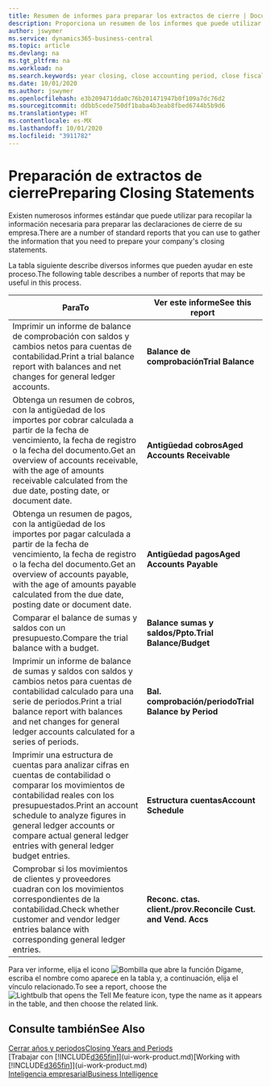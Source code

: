 ```yaml
---
title: Resumen de informes para preparar los extractos de cierre | Documentos de Microsoft
description: Proporciona un resumen de los informes que puede utilizar para recopilar la información necesaria para preparar los extractos de cierre de su empresa cuando cierre el ejercicio.
author: jswymer
ms.service: dynamics365-business-central
ms.topic: article
ms.devlang: na
ms.tgt_pltfrm: na
ms.workload: na
ms.search.keywords: year closing, close accounting period, close fiscal year, aging, creditor payments, vendor payments, assets, liabilities, equity, analysis, reporting, financial report, business intelligence, BI, Power Bi, KPI
ms.date: 10/01/2020
ms.author: jswymer
ms.openlocfilehash: e3b209471dda0c76b201471947b0f109a7dc76d2
ms.sourcegitcommit: ddbb5cede750df1baba4b3eab8fbed6744b5b9d6
ms.translationtype: HT
ms.contentlocale: es-MX
ms.lasthandoff: 10/01/2020
ms.locfileid: "3911782"
---
```

# <a name="preparing-closing-statements"></a><span data-ttu-id="403a1-103">Preparación de extractos de cierre</span><span class="sxs-lookup"><span data-stu-id="403a1-103">Preparing Closing Statements</span></span>
<span data-ttu-id="403a1-104">Existen numerosos informes estándar que puede utilizar para recopilar la información necesaria para preparar las declaraciones de cierre de su empresa.</span><span class="sxs-lookup"><span data-stu-id="403a1-104">There are a number of standard reports that you can use to gather the information that you need to prepare your company's closing statements.</span></span>

<span data-ttu-id="403a1-105">La tabla siguiente describe diversos informes que pueden ayudar en este proceso.</span><span class="sxs-lookup"><span data-stu-id="403a1-105">The following table describes a number of reports that may be useful in this process.</span></span>  

| <span data-ttu-id="403a1-106">Para</span><span class="sxs-lookup"><span data-stu-id="403a1-106">To</span></span> | <span data-ttu-id="403a1-107">Ver este informe</span><span class="sxs-lookup"><span data-stu-id="403a1-107">See this report</span></span> |
| --- | --- |
| <span data-ttu-id="403a1-108">Imprimir un informe de balance de comprobación con saldos y cambios netos para cuentas de contabilidad.</span><span class="sxs-lookup"><span data-stu-id="403a1-108">Print a trial balance report with balances and net changes for general ledger accounts.</span></span> |<span data-ttu-id="403a1-109">**Balance de comprobación**</span><span class="sxs-lookup"><span data-stu-id="403a1-109">**Trial Balance**</span></span> |
| <span data-ttu-id="403a1-110">Obtenga un resumen de cobros, con la antigüedad de los importes por cobrar calculada a partir de la fecha de vencimiento, la fecha de registro o la fecha del documento.</span><span class="sxs-lookup"><span data-stu-id="403a1-110">Get an overview of accounts receivable, with the age of amounts receivable calculated from the due date, posting date, or document date.</span></span> |<span data-ttu-id="403a1-111">**Antigüedad cobros**</span><span class="sxs-lookup"><span data-stu-id="403a1-111">**Aged Accounts Receivable**</span></span> |
| <span data-ttu-id="403a1-112">Obtenga un resumen de pagos, con la antigüedad de los importes por pagar calculada a partir de la fecha de vencimiento, la fecha de registro o la fecha del documento.</span><span class="sxs-lookup"><span data-stu-id="403a1-112">Get an overview of accounts payable, with the age of amounts payable calculated from the due date, posting date or document date.</span></span> |<span data-ttu-id="403a1-113">**Antigüedad pagos**</span><span class="sxs-lookup"><span data-stu-id="403a1-113">**Aged Accounts Payable**</span></span> |
| <span data-ttu-id="403a1-114">Comparar el balance de sumas y saldos con un presupuesto.</span><span class="sxs-lookup"><span data-stu-id="403a1-114">Compare the trial balance with a budget.</span></span> |<span data-ttu-id="403a1-115">**Balance sumas y saldos/Ppto.**</span><span class="sxs-lookup"><span data-stu-id="403a1-115">**Trial Balance/Budget**</span></span> |
| <span data-ttu-id="403a1-116">Imprimir un informe de balance de sumas y saldos con saldos y cambios netos para cuentas de contabilidad calculado para una serie de periodos.</span><span class="sxs-lookup"><span data-stu-id="403a1-116">Print a trial balance report with balances and net changes for general ledger accounts calculated for a series of periods.</span></span> |<span data-ttu-id="403a1-117">**Bal. comprobación/periodo**</span><span class="sxs-lookup"><span data-stu-id="403a1-117">**Trial Balance by Period**</span></span> |
| <span data-ttu-id="403a1-118">Imprimir una estructura de cuentas para analizar cifras en cuentas de contabilidad o comparar los movimientos de contabilidad reales con los presupuestados.</span><span class="sxs-lookup"><span data-stu-id="403a1-118">Print an account schedule to analyze figures in general ledger accounts or compare actual general ledger entries with general ledger budget entries.</span></span> |<span data-ttu-id="403a1-119">**Estructura cuentas**</span><span class="sxs-lookup"><span data-stu-id="403a1-119">**Account Schedule**</span></span> |
| <span data-ttu-id="403a1-120">Comprobar si los movimientos de clientes y proveedores cuadran con los movimientos correspondientes de la contabilidad.</span><span class="sxs-lookup"><span data-stu-id="403a1-120">Check whether customer and vendor ledger entries balance with corresponding general ledger entries.</span></span> |<span data-ttu-id="403a1-121">**Reconc. ctas. client./prov.**</span><span class="sxs-lookup"><span data-stu-id="403a1-121">**Reconcile Cust. and Vend. Accs**</span></span> |

<span data-ttu-id="403a1-122">Para ver informe, elija el icono ![Bombilla que abre la función Dígame](media/ui-search/search_small.png "Dígame qué desea hacer"), escriba el nombre como aparece en la tabla y, a continuación, elija el vínculo relacionado.</span><span class="sxs-lookup"><span data-stu-id="403a1-122">To see a report, choose the ![Lightbulb that opens the Tell Me feature](media/ui-search/search_small.png "Tell me what you want to do") icon, type the name as it appears in the table, and then choose the related link.</span></span>

## <a name="see-also"></a><span data-ttu-id="403a1-123">Consulte también</span><span class="sxs-lookup"><span data-stu-id="403a1-123">See Also</span></span>
[<span data-ttu-id="403a1-124">Cerrar años y periodos</span><span class="sxs-lookup"><span data-stu-id="403a1-124">Closing Years and Periods</span></span>](year-close-years-periods.md)  
<span data-ttu-id="403a1-125">[Trabajar con [!INCLUDE[d365fin](includes/d365fin_md.md)]](ui-work-product.md)</span><span class="sxs-lookup"><span data-stu-id="403a1-125">[Working with [!INCLUDE[d365fin](includes/d365fin_md.md)]](ui-work-product.md)</span></span>  
[<span data-ttu-id="403a1-126">Inteligencia empresarial</span><span class="sxs-lookup"><span data-stu-id="403a1-126">Business Intelligence</span></span>](bi.md)
